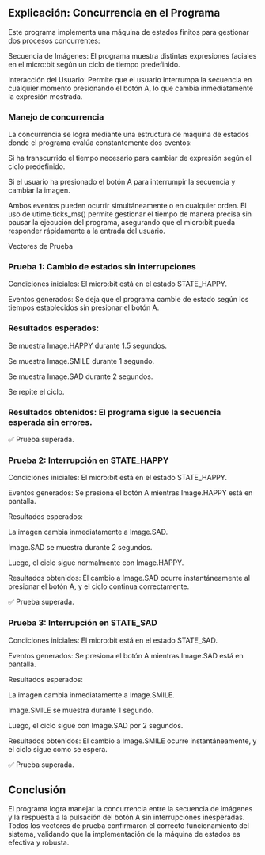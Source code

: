 ## Explicación: Concurrencia en el Programa

Este programa implementa una máquina de estados finitos para gestionar dos procesos concurrentes:

Secuencia de Imágenes: El programa muestra distintas expresiones faciales en el micro:bit según un ciclo de tiempo predefinido.

Interacción del Usuario: Permite que el usuario interrumpa la secuencia en cualquier momento presionando el botón A, lo que cambia inmediatamente la expresión mostrada.

### Manejo de concurrencia

La concurrencia se logra mediante una estructura de máquina de estados donde el programa evalúa constantemente dos eventos:

Si ha transcurrido el tiempo necesario para cambiar de expresión según el ciclo predefinido.

Si el usuario ha presionado el botón A para interrumpir la secuencia y cambiar la imagen.

Ambos eventos pueden ocurrir simultáneamente o en cualquier orden. El uso de utime.ticks_ms() permite gestionar el tiempo de manera precisa sin pausar la ejecución del programa, asegurando que el micro:bit pueda responder rápidamente a la entrada del usuario.

Vectores de Prueba

### Prueba 1: Cambio de estados sin interrupciones

Condiciones iniciales: El micro:bit está en el estado STATE_HAPPY.

Eventos generados: Se deja que el programa cambie de estado según los tiempos establecidos sin presionar el botón A.

### Resultados esperados:

Se muestra Image.HAPPY durante 1.5 segundos.

Se muestra Image.SMILE durante 1 segundo.

Se muestra Image.SAD durante 2 segundos.

Se repite el ciclo.

### Resultados obtenidos: El programa sigue la secuencia esperada sin errores.

✅ Prueba superada.

### Prueba 2: Interrupción en STATE_HAPPY

Condiciones iniciales: El micro:bit está en el estado STATE_HAPPY.

Eventos generados: Se presiona el botón A mientras Image.HAPPY está en pantalla.

Resultados esperados:

La imagen cambia inmediatamente a Image.SAD.

Image.SAD se muestra durante 2 segundos.

Luego, el ciclo sigue normalmente con Image.HAPPY.

Resultados obtenidos: El cambio a Image.SAD ocurre instantáneamente al presionar el botón A, y el ciclo continua correctamente.

✅ Prueba superada.

### Prueba 3: Interrupción en STATE_SAD

Condiciones iniciales: El micro:bit está en el estado STATE_SAD.

Eventos generados: Se presiona el botón A mientras Image.SAD está en pantalla.

Resultados esperados:

La imagen cambia inmediatamente a Image.SMILE.

Image.SMILE se muestra durante 1 segundo.

Luego, el ciclo sigue con Image.SAD por 2 segundos.

Resultados obtenidos: El cambio a Image.SMILE ocurre instantáneamente, y el ciclo sigue como se espera.

✅ Prueba superada.

## Conclusión

El programa logra manejar la concurrencia entre la secuencia de imágenes y la respuesta a la pulsación del botón A sin interrupciones inesperadas. Todos los vectores de prueba confirmaron el correcto funcionamiento del sistema, validando que la implementación de la máquina de estados es efectiva y robusta.
